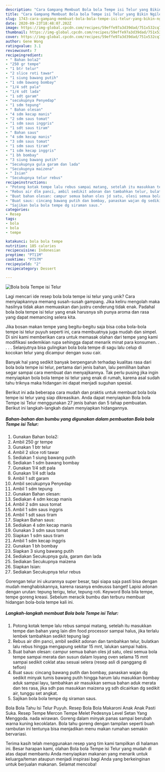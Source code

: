 ```yaml
---
description: "Cara Gampang Membuat Bola bola Tempe isi Telur yang Bikin Ngiler"
title: "Cara Gampang Membuat Bola bola Tempe isi Telur yang Bikin Ngiler"
slug: 1743-cara-gampang-membuat-bola-bola-tempe-isi-telur-yang-bikin-ngiler
date: 2020-09-23T18:48:07.202Z
image: https://img-global.cpcdn.com/recipes/59effe97a3d39dad/751x532cq70/bola-bola-tempe-isi-telur-foto-resep-utama.jpg
thumbnail: https://img-global.cpcdn.com/recipes/59effe97a3d39dad/751x532cq70/bola-bola-tempe-isi-telur-foto-resep-utama.jpg
cover: https://img-global.cpcdn.com/recipes/59effe97a3d39dad/751x532cq70/bola-bola-tempe-isi-telur-foto-resep-utama.jpg
author: Gene Wong
ratingvalue: 3.1
reviewcount: 7
recipeingredient:
- " Bahan bola2"
- "250 gr tempe"
- "1 btr telur"
- "2 slice roti tawar"
- "1 siung bawang putih"
- "1 sdm bawang bombay"
- "1/4 sdt pala"
- "1/4 sdt lada"
- "1 sdt garam"
- "secukupnya Penyedap"
- "1 sdm tepung"
- " Bahan olesan"
- "4 sdm kecap manis"
- "2 sdm saus tomat"
- "1 sdm saus inggris"
- "1 sdt saus tiram"
- " Bahan saus"
- "4 sdm kecap manis"
- "3 sdm saus tomat"
- "1 sdm saus tiram"
- "1 sdm kecap inggris"
- "1 bh bombay"
- "3 siung bawang putih"
- "Secukupnya gula garam dan lada"
- "Secukupnya maizena"
- " Isian"
- "Secukupnya telur rebus"
recipeinstructions:
- "Potong kotak tempe lalu rebus sampai matang, setelah itu masukkan tempe dan bahan yang lain dlm food processor sampai halus, jika terlalu lembek tambahkan sedikit tepung lagi"
- "Rebus air dlm panci, ambil sedikit adonan dan tambahkan telur, bulatkan lalu rebus hingga mengapung sekitar 15 mnt, lalukan sampai habis."
- "Buat bahan olesan: campur semua bahan oles jd satu, olesi semua bola tempe sampai merata dan susun dalam loyang oven selama 15 mnt sampai sedikit coklat atau sesuai selera (resep asli di panggang di teflon)"
- "Buat saus: cincang bawang putih dan bombay, panaskan wajan dg sedikit minyak tumis bawang putih hingga harum lalu masukkan bombay aduk sampai layu, tambahkan air masukkan semua bahan aduk merata dan tes rasa, jika sdh pas masukkan maizena yg sdh dicairkan dg sedikit air, tunggu set angkat."
- "Sajikan bola bola tempe dg siraman saus."
categories:
- Resep
tags:
- bola
- bola
- tempe

katakunci: bola bola tempe 
nutrition: 185 calories
recipecuisine: Indonesian
preptime: "PT11M"
cooktime: "PT57M"
recipeyield: "2"
recipecategory: Dessert

---
```



![Bola bola Tempe isi Telur](https://img-global.cpcdn.com/recipes/59effe97a3d39dad/751x532cq70/bola-bola-tempe-isi-telur-foto-resep-utama.jpg)

Lagi mencari ide resep bola bola tempe isi telur yang unik? Cara menyiapkannya memang susah-susah gampang. Jika keliru mengolah maka hasilnya tidak akan memuaskan dan justru cenderung tidak enak. Padahal bola bola tempe isi telur yang enak harusnya sih punya aroma dan rasa yang dapat memancing selera kita.

Jika bosan makan tempe yang begitu-begitu saja bisa coba bola-bola tempe isi telur puyuh seperti ini, cara membuatnya juga mudah dan simpel. Di sini kami memberikan cara untuk memasak olahan dari tempe yang kami modifikasi sedemikian rupa sehingga dapat menarik minat para konsumen. . . . . Selanjutnya bisa gulingkan bola bola tempe di sagu lalu celup di kocokan telur yang dicampur dengan susu cair.

Banyak hal yang sedikit banyak berpengaruh terhadap kualitas rasa dari bola bola tempe isi telur, pertama dari jenis bahan, lalu pemilihan bahan segar sampai cara membuat dan menyajikannya. Tak perlu pusing jika ingin menyiapkan bola bola tempe isi telur yang enak di rumah, karena asal sudah tahu triknya maka hidangan ini dapat menjadi suguhan spesial.


Berikut ini ada beberapa cara mudah dan praktis untuk membuat bola bola tempe isi telur yang siap dikreasikan. Anda dapat menyiapkan Bola bola Tempe isi Telur menggunakan 27 jenis bahan dan 5 tahap pembuatan. Berikut ini langkah-langkah dalam menyiapkan hidangannya.

<!--inarticleads1-->

##### Bahan-bahan dan bumbu yang digunakan dalam pembuatan Bola bola Tempe isi Telur:

1. Gunakan  Bahan bola2:
1. Ambil 250 gr tempe
1. Gunakan 1 btr telur
1. Ambil 2 slice roti tawar
1. Sediakan 1 siung bawang putih
1. Sediakan 1 sdm bawang bombay
1. Gunakan 1/4 sdt pala
1. Gunakan 1/4 sdt lada
1. Ambil 1 sdt garam
1. Ambil secukupnya Penyedap
1. Ambil 1 sdm tepung
1. Gunakan  Bahan olesan:
1. Sediakan 4 sdm kecap manis
1. Ambil 2 sdm saus tomat
1. Ambil 1 sdm saus inggris
1. Ambil 1 sdt saus tiram
1. Siapkan  Bahan saus:
1. Sediakan 4 sdm kecap manis
1. Gunakan 3 sdm saus tomat
1. Siapkan 1 sdm saus tiram
1. Ambil 1 sdm kecap inggris
1. Gunakan 1 bh bombay
1. Siapkan 3 siung bawang putih
1. Sediakan Secukupnya gula, garam dan lada
1. Sediakan Secukupnya maizena
1. Siapkan  Isian:
1. Sediakan Secukupnya telur rebus


Gorengan telur ini ukurannya super besar, tapi siapa saja pasti bisa dengan mudah menghabiskannya, karena rasanya endeusss banget! Lapisi adonan dengan urutan: tepung terigu, telur, tepung roti. Keyword Bola bila tempe, tempe goreng kreasi. Sebelum meracik bumbu dan terburu membuat hidangan bola-bola tempe kali ini. 

<!--inarticleads2-->

##### Langkah-langkah membuat Bola bola Tempe isi Telur:

1. Potong kotak tempe lalu rebus sampai matang, setelah itu masukkan tempe dan bahan yang lain dlm food processor sampai halus, jika terlalu lembek tambahkan sedikit tepung lagi
1. Rebus air dlm panci, ambil sedikit adonan dan tambahkan telur, bulatkan lalu rebus hingga mengapung sekitar 15 mnt, lalukan sampai habis.
1. Buat bahan olesan: campur semua bahan oles jd satu, olesi semua bola tempe sampai merata dan susun dalam loyang oven selama 15 mnt sampai sedikit coklat atau sesuai selera (resep asli di panggang di teflon)
1. Buat saus: cincang bawang putih dan bombay, panaskan wajan dg sedikit minyak tumis bawang putih hingga harum lalu masukkan bombay aduk sampai layu, tambahkan air masukkan semua bahan aduk merata dan tes rasa, jika sdh pas masukkan maizena yg sdh dicairkan dg sedikit air, tunggu set angkat.
1. Sajikan bola bola tempe dg siraman saus.


Bola Bola Tahu Isi Telur Puyuh. Resep Bola Bola Makaroni Anak Anak Pasti Suka. Resep Tempe Mercon Tempe Melet Pedesnya Level Setan Yang Menggoda. nada wirawan. Goreng dalam minyak panas sampai berubah warna kuning kecoklatan. Bola tahu goreng dengan tampilan seperti buah rambutan ini tentunya bisa menjadikan menu makan rumahan semakin bervariasi. 

Terima kasih telah menggunakan resep yang tim kami tampilkan di halaman ini. Besar harapan kami, olahan Bola bola Tempe isi Telur yang mudah di atas dapat membantu Anda menyiapkan makanan yang menarik untuk keluarga/teman ataupun menjadi inspirasi bagi Anda yang berkeinginan untuk berjualan makanan. Selamat mencoba!
